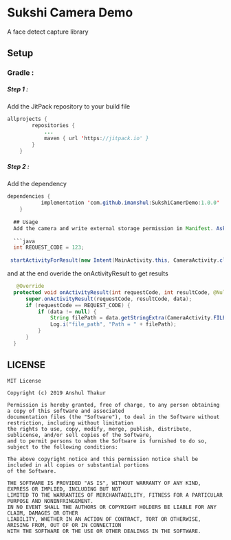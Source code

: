 # Sukshi Camera Demo
A face detect capture library

## Setup
### Gradle :
##### Step 1 :
Add the JitPack repository to your build file
```java
allprojects {
		repositories {
			...
			maven { url 'https://jitpack.io' }
		}
	}
```
##### Step 2 :
Add the dependency

```java
dependencies {
	       implementation 'com.github.imanshul:SukshiCamerDemo:1.0.0'
	}
  
  ## Usage
  Add the camera and write external storage permission in Manifest. Ask user for runtime permission before executing the below code. Start the Camera activity using startActivityResult providing the request code. 
  
  ```java
  int REQUEST_CODE = 123;
  
 startActivityForResult(new Intent(MainActivity.this, CameraActivity.class), REQUEST_CODE);
  ```
and at the end overide the onActivityResult to get results
  ```java
     @Override
    protected void onActivityResult(int requestCode, int resultCode, @Nullable Intent data) {
        super.onActivityResult(requestCode, resultCode, data);
        if (requestCode == REQUEST_CODE) {
            if (data != null) {
                String filePath = data.getStringExtra(CameraActivity.FILE_PATH_KEY);
                Log.i("file_path", "Path = " + filePath);
            }
        }
    }

  ```
  
## LICENSE
```
MIT License

Copyright (c) 2019 Anshul Thakur

Permission is hereby granted, free of charge, to any person obtaining a copy of this software and associated
documentation files (the "Software"), to deal in the Software without restriction, including without limitation 
the rights to use, copy, modify, merge, publish, distribute, sublicense, and/or sell copies of the Software, 
and to permit persons to whom the Software is furnished to do so, subject to the following conditions:

The above copyright notice and this permission notice shall be included in all copies or substantial portions 
of the Software.

THE SOFTWARE IS PROVIDED "AS IS", WITHOUT WARRANTY OF ANY KIND, EXPRESS OR IMPLIED, INCLUDING BUT NOT
LIMITED TO THE WARRANTIES OF MERCHANTABILITY, FITNESS FOR A PARTICULAR PURPOSE AND NONINFRINGEMENT.
IN NO EVENT SHALL THE AUTHORS OR COPYRIGHT HOLDERS BE LIABLE FOR ANY CLAIM, DAMAGES OR OTHER 
LIABILITY, WHETHER IN AN ACTION OF CONTRACT, TORT OR OTHERWISE, ARISING FROM, OUT OF OR IN CONNECTION 
WITH THE SOFTWARE OR THE USE OR OTHER DEALINGS IN THE SOFTWARE.
```
